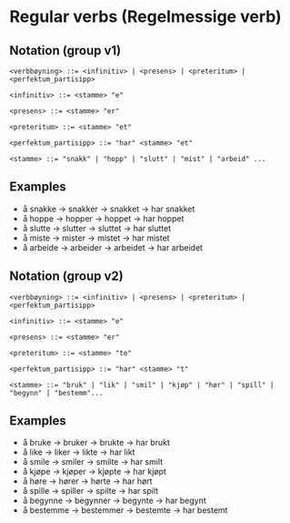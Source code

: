 # Regular verbs (Regelmessige verb)
## Notation (group v1)
```
<verbbøyning> ::= <infinitiv> | <presens> | <preteritum> | <perfektum_partisipp>

<infinitiv> ::= <stamme> "e"

<presens> ::= <stamme> "er"

<preteritum> ::= <stamme> "et"

<perfektum_partisipp> ::= "har" <stamme> "et"

<stamme> ::= "snakk" | "hopp" | "slutt" | "mist" | "arbeid" ...
```

## Examples
- å snakke &rarr; snakker &rarr; snakket &rarr; har snakket
- å hoppe &rarr; hopper &rarr; hoppet &rarr; har hoppet
- å slutte &rarr; slutter &rarr; sluttet &rarr; har sluttet
- å miste &rarr; mister &rarr; mistet &rarr; har mistet
- å arbeide &rarr; arbeider &rarr; arbeidet &rarr; har arbeidet

## Notation (group v2)
```
<verbbøyning> ::= <infinitiv> | <presens> | <preteritum> | <perfektum_partisipp>

<infinitiv> ::= <stamme> "e"

<presens> ::= <stamme> "er"

<preteritum> ::= <stamme> "te"

<perfektum_partisipp> ::= "har" <stamme> "t"

<stamme> ::= "bruk" | "lik" | "smil" | "kjøp" | "hør" | "spill" | "begynn" | "bestemm"...
```

## Examples
- å bruke &rarr; bruker &rarr; brukte &rarr; har brukt
- å like &rarr; liker &rarr; likte &rarr; har likt
- å smile &rarr; smiler &rarr; smilte &rarr; har smilt
- å kjøpe &rarr; kjøper &rarr; kjøpte &rarr; har kjøpt
- å høre &rarr; hører &rarr; hørte &rarr; har hørt
- å spille &rarr; spiller &rarr; spilte &rarr; har spilt
- å begynne &rarr; begynner &rarr; begynte &rarr; har begynt
- å bestemme &rarr; bestemmer &rarr; bestemte &rarr; har bestemt
